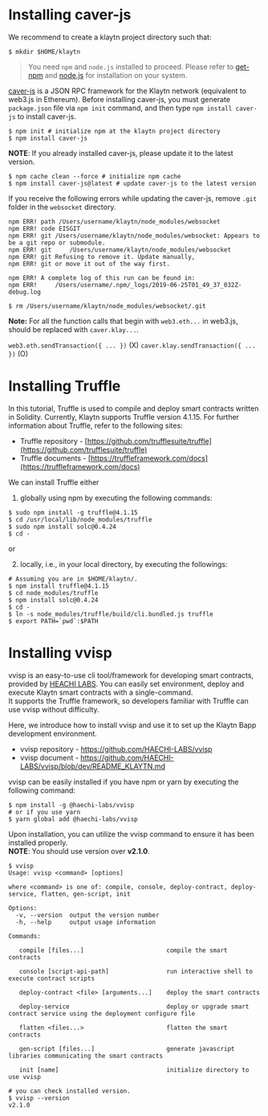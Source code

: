 # Installing caver-js

We recommend to create a klaytn project directory such that:
```
$ mkdir $HOME/klaytn
```

> You need `npm` and `node.js` installed to proceed. Please refer to [get-npm](https://www.npmjs.com/get-npm) and [node.js](https://nodejs.org/en/) for installation on your system.

[caver-js](../../sdk/caverjs/caverjs.md) is a JSON RPC framework for the Klaytn network (equivalent to web3.js in Ethereum).
Before installing caver-js, you must generate `package.json` file via `npm init` command, and then type `npm install caver-js` to install caver-js.

```shell
$ npm init # initialize npm at the klaytn project directory
$ npm install caver-js
```

**NOTE**: If you already installed caver-js, please update it to the latest version.


```shell
$ npm cache clean --force # initialize npm cache
$ npm install caver-js@latest # update caver-js to the latest version
```

If you receive the following errors while updating the caver-js, remove `.git` folder in the `websocket` directory.

```
npm ERR! path /Users/username/klaytn/node_modules/websocket
npm ERR! code EISGIT
npm ERR! git /Users/username/klaytn/node_modules/websocket: Appears to be a git repo or submodule.
npm ERR! git     /Users/username/klaytn/node_modules/websocket
npm ERR! git Refusing to remove it. Update manually,
npm ERR! git or move it out of the way first.

npm ERR! A complete log of this run can be found in:
npm ERR!     /Users/username/.npm/_logs/2019-06-25T01_49_37_032Z-debug.log

$ rm /Users/username/klaytn/node_modules/websocket/.git 

```

**Note:** For all the function calls that begin with `web3.eth...` in web3.js, should be replaced with `caver.klay...`.

`web3.eth.sendTransaction({ ... })` (X)
`caver.klay.sendTransaction({ ... })` (O)

# Installing Truffle

In this tutorial, Truffle is used to compile and deploy smart contracts written
in Solidity. Currently, Klaytn supports Truffle version 4.1.15. For further information about Truffle, refer to the following sites:
- Truffle repository - [https://github.com/trufflesuite/truffle](https://github.com/trufflesuite/truffle)
- Truffle documents - [https://truffleframework.com/docs](https://truffleframework.com/docs)

We can install Truffle either 

1) globally using npm by executing the following commands:

```shell
$ sudo npm install -g truffle@4.1.15
$ cd /usr/local/lib/node_modules/truffle
$ sudo npm install solc@0.4.24
$ cd -
```

or 

2) locally, i.e., in your local directory, by executing the followings:

```shell
# Assuming you are in $HOME/klaytn/.
$ npm install truffle@4.1.15
$ cd node_modules/truffle
$ npm install solc@0.4.24
$ cd -
$ ln -s node_modules/truffle/build/cli.bundled.js truffle
$ export PATH=`pwd`:$PATH
```

# Installing vvisp

vvisp is an easy-to-use cli tool/framework for developing smart contracts, provided by [HEACHI LABS](https://henesis.io/). You can easily set environment, deploy and execute Klaytn smart contracts with a single-command.  
It supports the Truffle framework, so developers familiar with Truffle can use vvisp without difficulty.

Here, we introduce how to install vvisp and use it to set up the Klaytn Bapp development environment.

* vvisp repository - <https://github.com/HAECHI-LABS/vvisp>
* vvisp document - <https://github.com/HAECHI-LABS/vvisp/blob/dev/README_KLAYTN.md>

vvisp can be easily installed if you have npm or yarn by executing the following command:  
```shell
$ npm install -g @haechi-labs/vvisp
# or if you use yarn
$ yarn global add @haechi-labs/vvisp
```

Upon installation, you can utilize the vvisp command to ensure it has been installed properly.  
**NOTE**: You should use version over **v2.1.0**.
```shell
$ vvisp
Usage: vvisp <command> [options]

where <command> is one of: compile, console, deploy-contract, deploy-service, flatten, gen-script, init

Options:
  -v, --version  output the version number
  -h, --help     output usage information

Commands:

   compile [files...]                   	compile the smart contracts

   console [script-api-path]            	run interactive shell to execute contract scripts

   deploy-contract <file> [arguments...]	deploy the smart contracts

   deploy-service                       	deploy or upgrade smart contract service using the deployment configure file

   flatten <files...>                   	flatten the smart contracts

   gen-script [files...]                	generate javascript libraries communicating the smart contracts

   init [name]                          	initialize directory to use vvisp

# you can check installed version.
$ vvisp --version
v2.1.0
```
